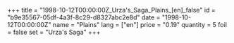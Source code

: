 +++
title = "1998-10-12T00:00:00Z_Urza's_Saga_Plains_[en]_false"
id = "b9e35567-05df-4a3f-8c29-d8327abc2e8d"
date = "1998-10-12T00:00:00Z"
name = "Plains"
lang = ["en"]
price = "0.19"
quantity = 5
foil = false
set = "Urza's Saga"
+++
